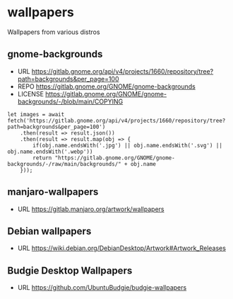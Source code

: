 # wallpapers
Wallpapers from various distros

## gnome-backgrounds
* URL https://gitlab.gnome.org/api/v4/projects/1660/repository/tree?path=backgrounds&per_page=100
* REPO https://gitlab.gnome.org/GNOME/gnome-backgrounds
* LICENSE https://gitlab.gnome.org/GNOME/gnome-backgrounds/-/blob/main/COPYING

```
let images = await fetch('https://gitlab.gnome.org/api/v4/projects/1660/repository/tree?path=backgrounds&per_page=100')
    .then(result => result.json())
    .then(result => result.map(obj => {
        if(obj.name.endsWith('.jpg') || obj.name.endsWith('.svg') || obj.name.endsWith('.webp'))
        return "https://gitlab.gnome.org/GNOME/gnome-backgrounds/-/raw/main/backgrounds/" + obj.name
    }));
```

## manjaro-wallpapers
* URL https://gitlab.manjaro.org/artwork/wallpapers

## Debian wallpapers
* URL https://wiki.debian.org/DebianDesktop/Artwork#Artwork_Releases

## Budgie Desktop Wallpapers
* URL https://github.com/UbuntuBudgie/budgie-wallpapers
